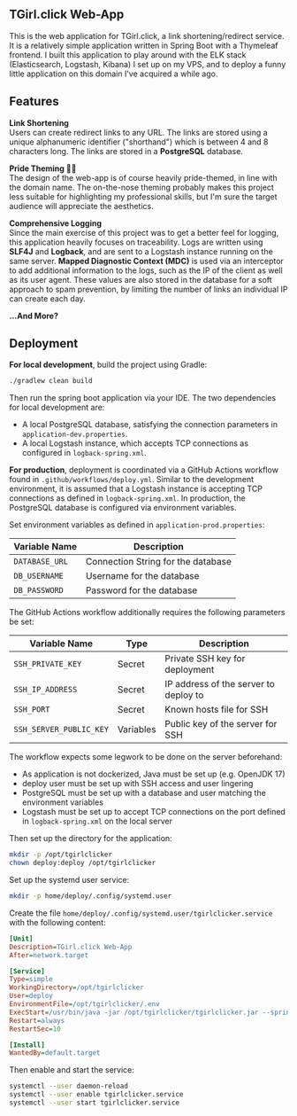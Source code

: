 ## TGirl.click Web-App

This is the web application for TGirl.click, a link shortening/redirect service. 
It is a relatively simple application written in Spring Boot with a Thymeleaf frontend. 
I built this application to play around with the ELK stack (Elasticsearch, Logstash, Kibana) I set up on my VPS, 
and to deploy a funny little application on this domain I've acquired a while ago.

## Features
**Link Shortening**  
Users can create redirect links to any URL. The links are stored using a unique alphanumeric identifier ("shorthand") 
which is between 4 and 8 characters long. The links are stored in a **PostgreSQL** database.

**Pride Theming 🏳️‍⚧️**  
The design of the web-app is of course heavily pride-themed, in line with the domain name. The on-the-nose theming 
probably makes this project less suitable for highlighting my professional skills, but I'm sure the target audience 
will appreciate the aesthetics.

**Comprehensive Logging**  
Since the main exercise of this project was to get a better feel for logging, this application heavily focuses on 
traceability. Logs are written using **SLF4J** and **Logback**, and are sent to a Logstash instance running on the 
same server. **Mapped Diagnostic Context (MDC)** is used via an interceptor to add additional information to the logs, 
such as the IP of the client as well as its user agent. These values are also stored in the database for a soft approach 
to spam prevention, by limiting the number of links an individual IP can create each day.

**...And More?** 

## Deployment
**For local development**, build the project using Gradle:

```bash
./gradlew clean build
```

Then run the spring boot application via your IDE. The two dependencies for local development are:
- A local PostgreSQL database, satisfying the connection parameters in `application-dev.properties`.
- A local Logstash instance, which accepts TCP connections as configured in `logback-spring.xml`.

**For production**, deployment is coordinated via a GitHub Actions workflow found in `.github/workflows/deploy.yml`. 
Similar to the development environment, it is assumed that a Logstash instance is accepting TCP connections as defined 
in `logback-spring.xml`. In production, the PostgreSQL database is configured via environment variables.  

Set environment variables as defined in `application-prod.properties`:

| Variable Name  | Description                        |
|----------------|------------------------------------|
| `DATABASE_URL` | Connection String for the database |
| `DB_USERNAME`  | Username for the database          |
| `DB_PASSWORD`  | Password for the database          |

The GitHub Actions workflow additionally requires the following parameters be set:

| Variable Name           | Type      | Description                           |
|-------------------------|-----------|---------------------------------------|
| `SSH_PRIVATE_KEY`       | Secret    | Private SSH key for deployment        |
| `SSH_IP_ADDRESS`        | Secret    | IP address of the server to deploy to |
| `SSH_PORT`              | Secret    | Known hosts file for SSH              |
| `SSH_SERVER_PUBLIC_KEY` | Variables | Public key of the server for SSH      |

The workflow expects some legwork to be done on the server beforehand:

- As application is not dockerized, Java must be set up (e.g. OpenJDK 17)
- deploy user must be set up with SSH access and user lingering
- PostgreSQL must be set up with a database and user matching the environment variables
- Logstash must be set up to accept TCP connections on the port defined in `logback-spring.xml` on the local server

Then set up the directory for the application: 
```bash
mkdir -p /opt/tgirlclicker
chown deploy:deploy /opt/tgirlclicker
```

Set up the systemd user service:
```bash
mkdir -p home/deploy/.config/systemd.user
```

Create the file `home/deploy/.config/systemd.user/tgirlclicker.service` with the following content:
```ini
[Unit]
Description=TGirl.click Web-App
After=network.target

[Service]
Type=simple
WorkingDirectory=/opt/tgirlclicker
User=deploy
EnvironmentFile=/opt/tgirlclicker/.env
ExecStart=/usr/bin/java -jar /opt/tgirlclicker/tgirlclicker.jar --spring.profiles.active=prod
Restart=always
RestartSec=10

[Install]
WantedBy=default.target
```

Then enable and start the service:
```bash
systemctl --user daemon-reload
systemctl --user enable tgirlclicker.service
systemctl --user start tgirlclicker.service
```